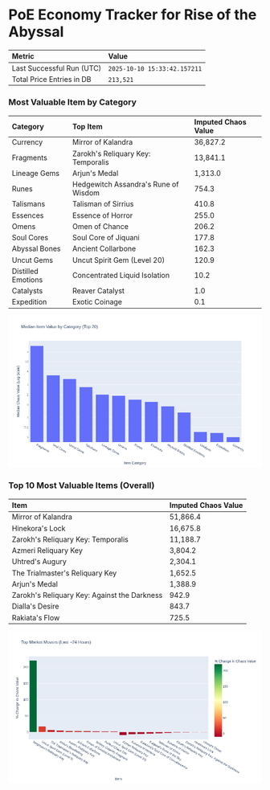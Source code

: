 # PoE Economy Tracker for Rise of the Abyssal

<!-- START_MAINTENANCE -->
| Metric | Value |
|:---|:---|
| Last Successful Run (UTC) | `2025-10-10 15:33:42.157211` |
| Total Price Entries in DB | `213,521` |

<!-- END_MAINTENANCE -->

<!-- START_DATAFRAME_DEBUG -->
<!-- END_DATAFRAME_DEBUG -->

<!-- START_CATEGORY_ANALYSIS -->
### Most Valuable Item by Category
| Category | Top Item | Imputed Chaos Value |
| :--- | :--- | :--- |
| Currency | Mirror of Kalandra | 36,827.2 |
| Fragments | Zarokh's Reliquary Key: Temporalis | 13,841.1 |
| Lineage Gems | Arjun's Medal | 1,313.0 |
| Runes | Hedgewitch Assandra's Rune of Wisdom | 754.3 |
| Talismans | Talisman of Sirrius | 410.8 |
| Essences | Essence of Horror | 255.0 |
| Omens | Omen of Chance | 206.2 |
| Soul Cores | Soul Core of Jiquani | 177.8 |
| Abyssal Bones | Ancient Collarbone | 162.3 |
| Uncut Gems | Uncut Spirit Gem (Level 20) | 120.9 |
| Distilled Emotions | Concentrated Liquid Isolation | 10.2 |
| Catalysts | Reaver Catalyst | 1.0 |
| Expedition | Exotic Coinage | 0.1 |


![Category Analysis Chart](charts/category_analysis.png)
<!-- END_ANALYSIS -->

<!-- START_ANALYSIS -->
### Top 10 Most Valuable Items (Overall)
| Item | Imputed Chaos Value |
| :--- | :--- |
| Mirror of Kalandra | 51,866.4 |
| Hinekora's Lock | 16,675.8 |
| Zarokh's Reliquary Key: Temporalis | 11,188.7 |
| Azmeri Reliquary Key | 3,804.2 |
| Uhtred's Augury | 2,304.1 |
| The Trialmaster's Reliquary Key | 1,652.5 |
| Arjun's Medal | 1,388.9 |
| Zarokh's Reliquary Key: Against the Darkness | 942.9 |
| Dialla's Desire | 843.7 |
| Rakiata's Flow | 725.5 |


![Market Movers Chart](charts/market_movers.png)
<!-- END_ANALYSIS -->
